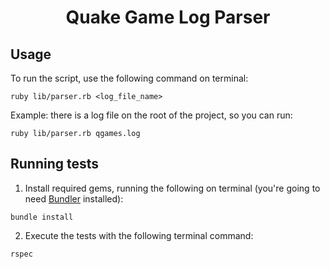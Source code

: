 <h1 align="center">Quake Game Log Parser</h1>

<div align="center"></div>

## Usage
To run the script, use the following command on terminal:
```
ruby lib/parser.rb <log_file_name>
```

Example: there is a log file on the root of the project, so you can run:
```
ruby lib/parser.rb qgames.log
```

## Running tests
1) Install required gems, running the following on terminal (you're going to need [Bundler](https://bundler.io/) installed):
```
bundle install
```

2) Execute the tests with the following terminal command:
```
rspec
```
